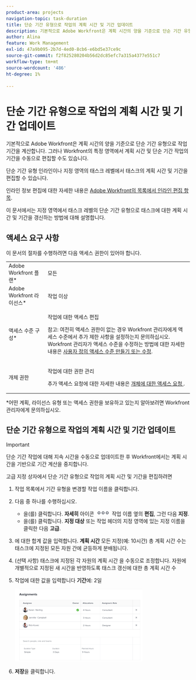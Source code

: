 ```yaml
---
product-area: projects
navigation-topic: task-duration
title: 단순 기간 유형으로 작업의 계획 시간 및 기간 업데이트
description: 기본적으로 Adobe Workfront은 계획 시간의 양을 기준으로 단순 기간 유형으로 작업 기간을 계산합니다. 그러나 Workfront의 특정 영역에서 계획 시간 및 단순 기간 작업의 기간을 수동으로 편집할 수도 있습니다.
author: Alina
feature: Work Management
exl-id: 47a9b095-2b7d-4ed0-8cb6-e6bd5e37ce9c
source-git-commit: f2f825280204b56d2dc85efc7a315a4377e551c7
workflow-type: tm+mt
source-wordcount: '486'
ht-degree: 1%

---
```


# 단순 기간 유형으로 작업의 계획 시간 및 기간 업데이트

기본적으로 Adobe Workfront은 계획 시간의 양을 기준으로 단순 기간 유형으로 작업 기간을 계산합니다. 그러나 Workfront의 특정 영역에서 계획 시간 및 단순 기간 작업의 기간을 수동으로 편집할 수도 있습니다.

단순 기간 유형 인라인이나 지정 영역의 태스크 레벨에서 태스크의 계획 시간 및 기간을 편집할 수 있습니다.

인라인 정보 편집에 대한 자세한 내용은 [Adobe Workfront의 목록에서 인라인 편집 항목](../../../workfront-basics/navigate-workfront/use-lists/inline-edit-objects.md).

이 문서에서는 지정 영역에서 태스크 레벨의 단순 기간 유형으로 태스크에 대한 계획 시간 및 기간을 갱신하는 방법에 대해 설명합니다.

## 액세스 요구 사항

이 문서의 절차를 수행하려면 다음 액세스 권한이 있어야 합니다.

<table style="table-layout:auto"> 
 <col> 
 <col> 
 <tbody> 
  <tr> 
   <td role="rowheader">Adobe Workfront 플랜*</td> 
   <td> <p>모든</p> </td> 
  </tr> 
  <tr> 
   <td role="rowheader">Adobe Workfront 라이선스*</td> 
   <td> <p>작업 이상</p> </td> 
  </tr> 
  <tr> 
   <td role="rowheader">액세스 수준 구성*</td> 
   <td> <p>작업에 대한 액세스 편집</p> <p>참고: 여전히 액세스 권한이 없는 경우 Workfront 관리자에게 액세스 수준에서 추가 제한 사항을 설정하는지 문의하십시오. Workfront 관리자가 액세스 수준을 수정하는 방법에 대한 자세한 내용은 <a href="../../../administration-and-setup/add-users/configure-and-grant-access/create-modify-access-levels.md" class="MCXref xref">사용자 정의 액세스 수준 만들기 또는 수정</a>.</p> </td> 
  </tr> 
  <tr> 
   <td role="rowheader">개체 권한</td> 
   <td> <p>작업에 대한 권한 관리</p> <p>추가 액세스 요청에 대한 자세한 내용은 <a href="../../../workfront-basics/grant-and-request-access-to-objects/request-access.md" class="MCXref xref">개체에 대한 액세스 요청 </a>.</p> </td> 
  </tr> 
 </tbody> 
</table>

&#42;어떤 계획, 라이선스 유형 또는 액세스 권한을 보유하고 있는지 알아보려면 Workfront 관리자에게 문의하십시오.

## 단순 기간 유형으로 작업의 계획 시간 및 기간 업데이트

>[!IMPORTANT]
>
>단순 기간 작업에 대해 지속 시간을 수동으로 업데이트한 후 Workfront에서는 계획 시간을 기반으로 기간 계산을 중지합니다.

고급 지정 상자에서 단순 기간 유형으로 작업의 계획 시간 및 기간을 편집하려면

1. 작업 목록에서 기간 유형을 변경할 작업 이름을 클릭합니다.
1. 다음 중 하나를 수행하십시오.

   * 을(를) 클릭합니다. **자세히** 아이콘 ![](assets/qs-more-icon-on-an-object.png) 작업 이름 옆의 **편집**, 그런 다음 **지정**.
   * 을(를) 클릭합니다. **지정 대상** 또는 작업 헤더의 지정 영역에 있는 지정 이름을 클릭한 다음 **고급**.

1. 에 대한 합계 값을 입력합니다. **계획 시간** 모든 지정(예: 10시간) 총 계획 시간 수는 태스크에 지정된 모든 자원 간에 균등하게 분배됩니다.
1. (선택 사항) 태스크에 지정된 각 자원의 계획 시간 을 수동으로 조정합니다. 자원에 개별적으로 지정된 새 시간을 반영하도록 태스크 갱신에 대한 총 계획 시간 수
1. 작업에 대한 값을 입력합니다 **기간**&#x200B;예: 2일

   ![](assets/advanced-assignments-simple-duration-multiple-resources-nwe-350x198.png)

1. **저장**&#x200B;을 클릭합니다.

